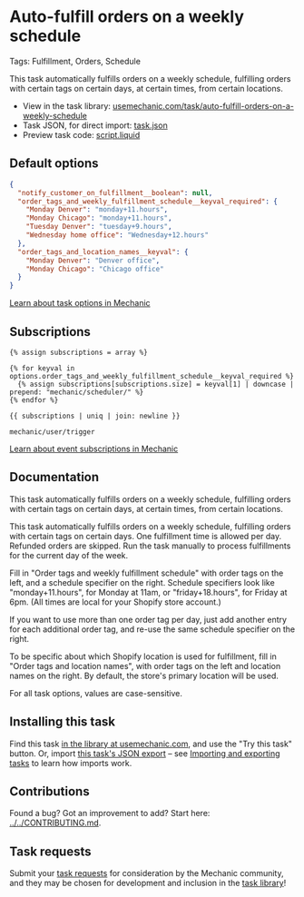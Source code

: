 # Auto-fulfill orders on a weekly schedule

Tags: Fulfillment, Orders, Schedule

This task automatically fulfills orders on a weekly schedule, fulfilling orders with certain tags on certain days, at certain times, from certain locations.

* View in the task library: [usemechanic.com/task/auto-fulfill-orders-on-a-weekly-schedule](https://usemechanic.com/task/auto-fulfill-orders-on-a-weekly-schedule)
* Task JSON, for direct import: [task.json](../../tasks/auto-fulfill-orders-on-a-weekly-schedule.json)
* Preview task code: [script.liquid](./script.liquid)

## Default options

```json
{
  "notify_customer_on_fulfillment__boolean": null,
  "order_tags_and_weekly_fulfillment_schedule__keyval_required": {
    "Monday Denver": "monday+11.hours",
    "Monday Chicago": "monday+11.hours",
    "Tuesday Denver": "tuesday+9.hours",
    "Wednesday home office": "Wednesday+12.hours"
  },
  "order_tags_and_location_names__keyval": {
    "Monday Denver": "Denver office",
    "Monday Chicago": "Chicago office"
  }
}
```

[Learn about task options in Mechanic](https://docs.usemechanic.com/article/471-task-options)

## Subscriptions

```liquid
{% assign subscriptions = array %}

{% for keyval in options.order_tags_and_weekly_fulfillment_schedule__keyval_required %}
  {% assign subscriptions[subscriptions.size] = keyval[1] | downcase | prepend: "mechanic/scheduler/" %}
{% endfor %}

{{ subscriptions | uniq | join: newline }}

mechanic/user/trigger
```

[Learn about event subscriptions in Mechanic](https://docs.usemechanic.com/article/408-subscriptions)

## Documentation

This task automatically fulfills orders on a weekly schedule, fulfilling orders with certain tags on certain days, at certain times, from certain locations.

This task automatically fulfills orders on a weekly schedule, fulfilling orders with certain tags on certain days. One fulfillment time is allowed per day. Refunded orders are skipped. Run the task manually to process fulfillments for the current day of the week.

Fill in "Order tags and weekly fulfillment schedule" with order tags on the left, and a schedule specifier on the right. Schedule specifiers look like "monday+11.hours", for Monday at 11am, or "friday+18.hours", for Friday at 6pm. (All times are local for your Shopify store account.)

If you want to use more than one order tag per day, just add another entry for each additional order tag, and re-use the same schedule specifier on the right.

To be specific about which Shopify location is used for fulfillment, fill in "Order tags and location names", with order tags on the left and location names on the right. By default, the store's primary location will be used.

For all task options, values are case-sensitive.

## Installing this task

Find this task [in the library at usemechanic.com](https://usemechanic.com/task/auto-fulfill-orders-on-a-weekly-schedule), and use the "Try this task" button. Or, import [this task's JSON export](../../tasks/auto-fulfill-orders-on-a-weekly-schedule.json) – see [Importing and exporting tasks](https://docs.usemechanic.com/article/505-importing-and-exporting-tasks) to learn how imports work.

## Contributions

Found a bug? Got an improvement to add? Start here: [../../CONTRIBUTING.md](../../CONTRIBUTING.md).

## Task requests

Submit your [task requests](https://mechanic.canny.io/task-requests) for consideration by the Mechanic community, and they may be chosen for development and inclusion in the [task library](https://tasks.mechanic.dev/)!
